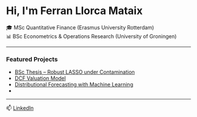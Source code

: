 # Hi, I'm Ferran Llorca Mataix 

🎓 MSc Quantitative Finance (Erasmus University Rotterdam)  
📊 BSc Econometrics & Operations Research (University of Groningen)

---

### Featured Projects
- [BSc Thesis – Robust LASSO under Contamination](https://github.com/FLLC/bsc-thesis-robust-lasso)
- [DCF Valuation Model](https://github.com/FLLC/dcf-valuation-api)
- [Distributional Forecasting with Machine Learning](https://github.com/FLLC/distributional-forecasting-with-machine-learning)
- 

---

📫 [LinkedIn](https://www.linkedin.com/in/ferranllorcamataix/)
